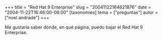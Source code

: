 +++
title = "Red Hat 9 Enterprise"
slug = "20041122164621876"
date = "2004-11-22T16:46:00-06:00"
[taxonomies]
tema = ["preguntas"]
autor = ["noel andrade"]
+++

Me gustaría saber dónde, en qué página, puedo bajar el Red Hat 9
Enterprise.

